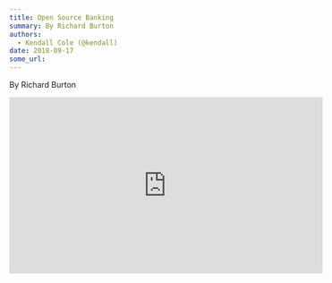 ```yaml
---
title: Open Source Banking
summary: By Richard Burton
authors:
  - Kendall Cole (@kendall)
date: 2018-09-17
some_url: 
---
```


By Richard Burton

<div align="center"><iframe width="560" height="315" src="https://drive.google.com/file/d/1nUT_199XT-XhMri4AZCdpaDUf7aoDYck/preview" frameborder="0" allow="encrypted-media" allowfullscreen></iframe></div>